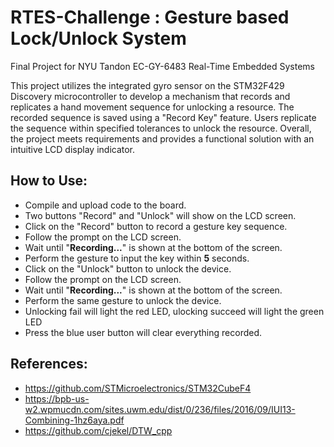 # RTES-Challenge : Gesture based Lock/Unlock System
 Final Project for NYU Tandon EC-GY-6483 Real-Time Embedded Systems

 This project utilizes the integrated gyro sensor on the STM32F429 Discovery microcontroller to develop a mechanism that records and replicates a hand movement sequence for unlocking a resource. The recorded sequence is saved using a "Record Key" feature. Users replicate the sequence within specified tolerances to unlock the resource. Overall, the project meets requirements and provides a functional solution with an intuitive LCD display indicator.

## How to Use:

- Compile and upload code to the board.
- Two buttons "Record" and "Unlock" will show on the LCD screen.
- Click on the "Record" button to record a gesture key sequence.
- Follow the prompt on the LCD screen. 
- Wait until "**Recording...**" is shown at the bottom of the screen.
- Perform the gesture to input the key within **5** seconds.
- Click on the "Unlock" button to unlock the device.
- Follow the prompt on the LCD screen. 
- Wait until "**Recording...**" is shown at the bottom of the screen.
- Perform the same gesture to unlock the device.
- Unlocking fail will light the red LED, ulocking succeed will light the green LED
- Press the blue user button will clear everything recorded. 

##  References:

- https://github.com/STMicroelectronics/STM32CubeF4
- https://bpb-us-w2.wpmucdn.com/sites.uwm.edu/dist/0/236/files/2016/09/IUI13-Combining-1hz6aya.pdf
- https://github.com/cjekel/DTW_cpp
